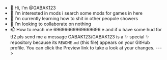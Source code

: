- 👋 Hi, I’m @GABAK123
- 👀 I’m interested in mods i search some mods for games in here
- 🌱 I’m currently learning how to shit in other peopole showers
- 💞️ I’m looking to collaborate on nothing
- 📫 How to reach me 69696669969669696
e
and if u have some hud for tf2 pls send me a message
GABAK123/GABAK123 is a ✨ special ✨ repository because its `README.md` (this file) appears on your GitHub profile.
You can click the Preview link to take a look at your changes.
--->
